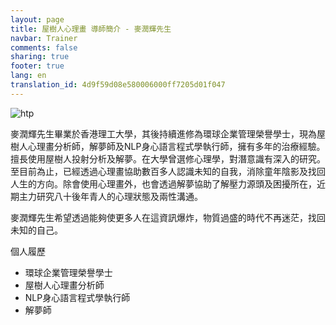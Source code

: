 ```yaml
---
layout: page
title: 屋樹人心理畫 導師簡介 - 麥潤輝先生
navbar: Trainer
comments: false
sharing: true
footer: true
lang: en
translation_id: 4d9f59d08e580006000ff7205d01f047
---
```


![htp](/images/le/htp_steve_mak.png "htp")

麥潤輝先生畢業於香港理工大學，其後持續進修為環球企業管理榮譽學士，現為屋樹人心理畫分析師，解夢師及NLP身心語言程式學執行師，擁有多年的治療經驗。擅長使用屋樹人投射分析及解夢。在大學曾選修心理學，對潛意識有深入的研究。至目前為止，已經透過心理畫協助數百多人認識未知的自我，消除童年陰影及找回人生的方向。除會使用心理畫外，也會透過解夢協助了解壓力源頭及困擾所在，近期主力研究八十後年青人的心理狀態及兩性溝通。

麥潤輝先生希望透過能夠使更多人在這資訊爆炸，物質過盛的時代不再迷茫，找回未知的自己。

個人履歷

* 環球企業管理榮譽學士
* 屋樹人心理畫分析師
* NLP身心語言程式學執行師
* 解夢師
